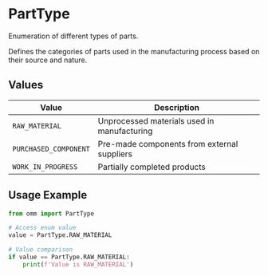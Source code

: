# PartType

Enumeration of different types of parts.

Defines the categories of parts used in the manufacturing process based on
their source and nature.


## Values

| Value | Description |
|-------|-------------|
| `RAW_MATERIAL` | Unprocessed materials used in manufacturing |
| `PURCHASED_COMPONENT` | Pre-made components from external suppliers |
| `WORK_IN_PROGRESS` | Partially completed products |

## Usage Example

```python
from omm import PartType

# Access enum value
value = PartType.RAW_MATERIAL

# Value comparison
if value == PartType.RAW_MATERIAL:
    print(f'Value is RAW_MATERIAL')
```
